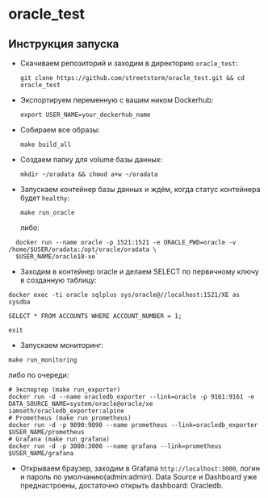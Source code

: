 # oracle_test

## Инструкция запуска

- Скачиваем репозиторий и заходим в директорию `oracle_test`:

  `git clone https://github.com/streetstorm/oracle_test.git && cd oracle_test`

- Экспортируем переменную с вашим ником Dockerhub:

  `export USER_NAME=your_dockerhub_name`

- Собираем все образы:

  `make build_all`

- Создаем папку для volume базы данных:

  `mkdir ~/oradata && chmod a+w ~/oradata`

- Запускаем контейнер базы данных и ждём, когда статус контейнера будет `healthy`:

  `make run_oracle`

  либо:

```shell
  docker run --name oracle -p 1521:1521 -e ORACLE_PWD=oracle -v /home/$USER/oradata:/opt/oracle/oradata \
  $USER_NAME/oracle18-xe`
```

- Заходим в контейнер oracle и делаем SELECT по первичному ключу в созданную таблицу:

```shell
docker exec -ti oracle sqlplus sys/oracle@//localhost:1521/XE as sysdba

SELECT * FROM ACCOUNTS WHERE ACCOUNT_NUMBER = 1;

exit
```

- Запускаем мониторинг:

`make run_monitoring`

  либо по очереди:

```shell
# Экспортер (make run_exporter)
docker run -d --name oracledb_exporter --link=oracle -p 9161:9161 -e DATA_SOURCE_NAME=system/oracle@oracle/xe iamseth/oracledb_exporter:alpine
# Prometheus (make run_prometheus)
docker run -d -p 9090:9090 --name prometheus --link=oracledb_exporter $USER_NAME/prometheus
# Grafana (make run_grafana)
docker run -d -p 3000:3000 --name grafana --link=prometheus $USER_NAME/grafana
```

- Открываем браузер, заходим в Grafana `http://localhost:3000`, логин и пароль по умолчанию(admin:admin). Data Source и Dashboard уже преднастроены, достаточно открыть dashboard: Oracledb.
